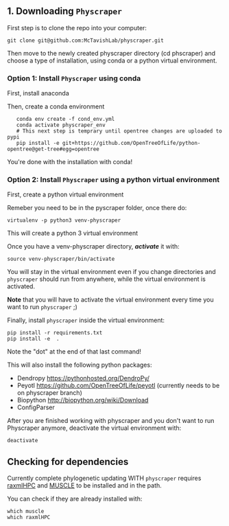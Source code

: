 ## 1. Downloading `Physcraper`

First step is to clone the repo into your computer:

```
git clone git@github.com:McTavishLab/physcraper.git
```
Then move to the newly created physcraper directory (cd phscraper) and choose a type
of installation, using conda or a python virtual environment.

### Option 1: Install `Physcraper` using conda

First, install anaconda

Then, create a conda environment

```
   conda env create -f cond_env.yml
   conda activate physcraper_env
   # This next step is temprary until opentree changes are uploaded to pypi
   pip install -e git+https://github.com/OpenTreeOfLife/python-opentree@get-tree#egg=opentree

```

You're done with the installation with conda!

### Option 2: Install `Physcraper` using a python virtual environment

First, create a python virtual environment

Remeber you need to be in the pyscraper folder, once there do:

```
virtualenv -p python3 venv-physcraper
```
This will create a python 3 virtual environment

Once you have a venv-physcraper directory, **_activate_** it with:

```
source venv-physcraper/bin/activate
```

You will stay in the virtual environment even if you change directories and `physcraper` should run from anywhere, while the virtual environment is activated.


**Note** that you will have to activate the virtual environment every time you want to run `physcraper` ;)


Finally, install `physcraper` inside the virtual environment:

```
pip install -r requirements.txt
pip install -e  .
```

Note the "dot" at the end of that last command!

This will also install the following python packages:

- Dendropy https://pythonhosted.org/DendroPy/
- Peyotl https://github.com/OpenTreeOfLife/peyotl (currently needs to be on physcraper branch)
- Biopython http://biopython.org/wiki/Download
- ConfigParser


After you are finished working with physcraper and you don't want to run Physcraper anymore, deactivate the virtual environment with:

```
deactivate
```


## Checking for dependencies

Currently complete phylogenetic updating WITH `physcraper` requires
[raxmlHPC](http://sco.h-its.org/exelixis/web/software/raxml/index.html) and [MUSCLE](install-muscle.md) to be installed and in the path.

You can check if they are already installed with:

```
which muscle
which raxmlHPC
```
